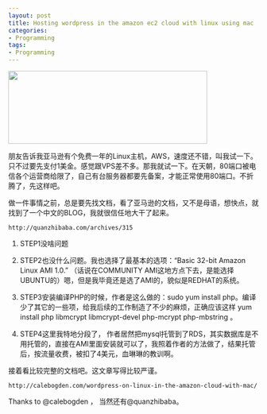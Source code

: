 ```yaml
---
layout: post
title: Hosting wordpress in the amazon ec2 cloud with linux using mac
categories:
- Programming
tags:
- Programming
---
```

<img  width="400" height="147" src="http://articles.csdn.net/uploads/allimg/120323/112_120323105235_1.jpg"/>     

朋友告诉我亚马逊有个免费一年的Linux主机，AWS，速度还不错，叫我试一下。只不过要先支付1美金。感觉跟VPS差不多。那我就试一下。在天朝，80端口被电信各个运营商给限了，自己有台服务器都要先备案，才能正常使用80端口。不折腾了，先这样吧。

做一件事情之前，总是要先找文档，看了亚马逊的文档，又不是母语，想快点，就找到了一个中文的BLOG，我就很信任地大干了起来。
    
    http://quanzhibaba.com/archives/315 

1. STEP1没啥问题

2. STEP2也没什么问题。我也选择了最基本的选项：“Basic 32-bit Amazon Linux AMI 1.0.” （话说在COMMUNITY AMI这地方点下去，是能选择UBUNTU的）嗯，但是我毕竟还是选了AMI的，貌似是REDHAT的系统。

3. STEP3安装编译PHP的时候，作者是这么做的：sudo yum install php。编译少了其它的一些项，给我后续的工作制造了不少的麻烦，正确应该这样 yum install php libmcrypt libmcrypt-devel php-mcrypt php-mbstring 。 

4. STEP4这里我特地分段了，
作者居然把mysql托管到了RDS，其实数据库是不用托管的，直接在AMI里面安装就可以了，我照着作者的方法做了，结果托管后，按流量收费，被扣了4美元，血琳琳的教训啊。

接着看比较完整的文档吧。这文章写得比较严谨。
   
    http://calebogden.com/wordpress-on-linux-in-the-amazon-cloud-with-mac/ 
Thanks to @calebogden ， 当然还有@quanzhibaba。
